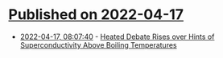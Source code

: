 # [Published on 2022-04-17](index.md)

* [2022-04-17, 08:07:40](https://news.ycombinator.com/item?id=31059347) - [Heated Debate Rises over Hints of Superconductivity Above Boiling Temperatures](https://www.insidescience.org/news/heated-debate-rises-over-hints-superconductivity-above-boiling-temperatures)
